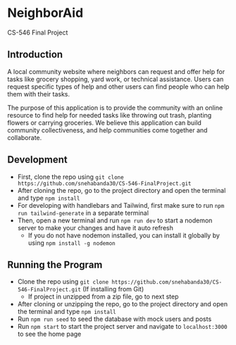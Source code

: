 # NeighborAid

CS-546 Final Project

## Introduction

A local community website where neighbors can request and offer help for tasks like grocery shopping, yard work, or technical assistance. Users can request specific types of help and other users can find people who can help them with their tasks.

The purpose of this application is to provide the community with an online resource to find help for needed tasks like throwing out trash, planting flowers or carrying groceries. We believe this application can build community collectiveness, and help communities come together and collaborate.

## Development

- First, clone the repo using `git clone https://github.com/snehabanda30/CS-546-FinalProject.git`
- After cloning the repo, go to the project directory and open the terminal and type `npm install`
- For developing with handlebars and Tailwind, first make sure to run `npm run tailwind-generate` in a separate terminal
- Then, open a new terminal and run `npm run dev` to start a nodemon server to make your changes and have it auto refresh
  - If you do not have nodemon installed, you can install it globally by using `npm install -g nodemon`

## Running the Program

- Clone the repo using `git clone https://github.com/snehabanda30/CS-546-FinalProject.git` (If installing from Git)
  - If project in unzipped from a zip file, go to next step
- After cloning or unzipping the repo, go to the project directory and open the terminal and type `npm install`
- Run `npm run seed` to seed the database with mock users and posts
- Run `npm start` to start the project server and navigate to `localhost:3000` to see the home page
